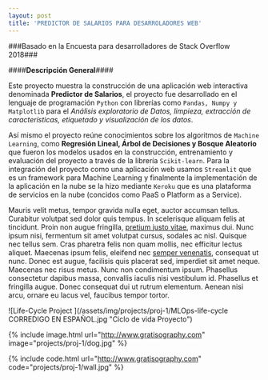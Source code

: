 ```yaml
---
layout: post
title: 'PREDICTOR DE SALARIOS PARA DESARROLADORES WEB'
---
```

###Basado en la Encuesta para desarrolladores de Stack Overflow 2018###

####**Descripción General**####

Este proyecto muestra la construcción de una aplicación web interactiva denominada **Predictor de Salarios**, el proyecto fue desarrollado en el lenguaje de programación `Python` con librerías como `Pandas, Numpy y Matplotlib` para el *Análisis exploratorio de Datos, limpieza, extracción de características, etiquetado y visualización de los datos*.

 Así mismo el proyecto reúne conocimientos sobre los algoritmos de `Machine Learning`, como **Regresión Lineal, Árbol de Decisiones y Bosque Aleatorio** que fueron los modelos usados en la construcción, entrenamiento y evaluación del proyecto a través de la librería `Scikit-learn`. Para la integración del proyecto como una aplicación web usamos `Streamlit` que es un framework para Machine Learning y finalmente la implementación de la aplicación en la nube se la hizo mediante `Keroku` que es una plataforma de servicios en la nube (concidos como PaaS o Platform as a Service). 



Mauris velit metus, tempor gravida nulla eget, auctor accumsan tellus. Curabitur volutpat sed dolor quis tempus. In scelerisque aliquam felis at tincidunt. Proin non augue fringilla, [pretium justo vitae](#), maximus dui. Nunc ipsum nisi, fermentum sit amet volutpat cursus, sodales ac nisl. Quisque nec tellus sem. Cras pharetra felis non quam mollis, nec efficitur lectus aliquet. Maecenas ipsum felis, eleifend nec [semper venenatis](#), consequat ut nunc. Donec est augue, facilisis quis placerat sed, imperdiet sit amet neque. Maecenas nec risus metus. Nunc non condimentum ipsum. Phasellus consectetur dapibus massa, convallis iaculis nisi vestibulum id. Phasellus et fringilla augue. Donec consequat dui ut rutrum elementum. Aenean nisi arcu, ornare eu lacus vel, faucibus tempor tortor.

![Life-Cycle Project ](/assets/img/projects/proj-1/MLOps-life-cycle CORREDIGO EN ESPAÑOL.jpg "Ciclo de vida Proyecto")

{% include image.html url="http://www.gratisography.com" image="projects/proj-1/dog.jpg" %}



{% include code.html url="http://www.gratisography.com" code="projects/proj-1/wall.jpg" %}
